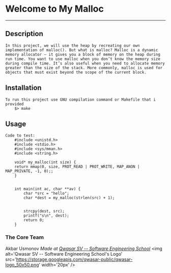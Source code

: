 # Welcome to My Malloc
***

## Description
    In this project, we will use the heap by recreating our own implementation of malloc(). But what is malloc? Malloc is a dynamic memory allocator — it gives you a block of memory on the heap during run time. You want to use malloc when you don’t know the memory size during compile time. It’s also useful when you need to allocate memory greater than the size of the stack. More commonly, malloc is used for objects that must exist beyond the scope of the current block.

## Installation
    To run this project use GNU compilation command or Makefile that i provided
        $> make
## Usage
    Code to test:
        #include <unistd.h>
        #include <stdio.h>
        #include <sys/mman.h>
        #include <string.h>

        void* my_malloc(int size) {
        return mmap(0, size, PROT_READ | PROT_WRITE, MAP_ANON | MAP_PRIVATE, -1, 0);;
        }


        int main(int ac, char **av) {
            char *src = "hello";
            char *dest = my_malloc(strlen(src) + 1);


            strcpy(dest, src);
            printf("s\n", dest);
            return 0;
        }

### The Core Team
Akbar Usmonov
<span><i>Made at <a href='https://qwasar.io'>Qwasar SV -- Software Engineering School</a></i></span>
<span><img alt='Qwasar SV -- Software Engineering School's Logo' src='https://storage.googleapis.com/qwasar-public/qwasar-logo_50x50.png' width='20px' /></span>
